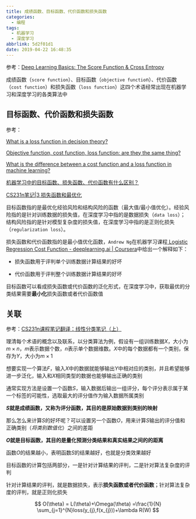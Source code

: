 ```yaml
---
title: 成绩函数、目标函数、代价函数和损失函数
categories:
  - 编程
tags:
  - 机器学习
  - 深度学习
abbrlink: 5d2f01d1
date: 2019-04-22 16:48:35
---
```


参考：[Deep Learning Basics: The Score Function & Cross Entropy](https://aboveintelligent.com/deep-learning-basics-the-score-function-cross-entropy-d6cc20c9f972)

成绩函数（`score function`）、目标函数（`objective functio`n）、代价函数（`cost function`）和损失函数（`loss function`）这四个术语经常出现在机器学习和深度学习的各类算法中

## 目标函数、代价函数和损失函数

参考：

[What is a loss function in decision theory?](https://stats.stackexchange.com/questions/73221/what-is-a-loss-function-in-decision-theory#comment142380_73221)

[Objective function, cost function, loss function: are they the same thing?](https://stats.stackexchange.com/questions/179026/objective-function-cost-function-loss-function-are-they-the-same-thing)

[What is the difference between a cost function and a loss function in machine learning?](https://www.quora.com/What-is-the-difference-between-a-cost-function-and-a-loss-function-in-machine-learning)

[机器学习中的目标函数、损失函数、代价函数有什么区别？](https://www.zhihu.com/question/52398145)

[CS231n笔记|3 损失函数和最优化](https://zhuanlan.zhihu.com/p/41679108)

目标函数指的是最优化经验风险和结构风险的函数（最大值/最小值优化）。经验风险指的是针对训练数据的损失值，在深度学习中指的是数据损失（`data loss`）；结构风险指的是针对模型复杂度的损失值，在深度学习中指的是正则化损失（`regularization loss`）。

损失函数和代价函数指的是最小值优化函数，`Andrew Ng`在机器学习课程[ Logistic Regression Cost Function - deeplearning.ai | Coursera](https://www.coursera.org/learn/neural-networks-deep-learning/lecture/yWaRd/logistic-regression-cost-function)中给出一个解释如下：

* 损失函数用于评判单个训练数据计算结果的好坏

* 代价函数用于评判整个训练数据计算结果的好坏

目标函数可以看成损失函数或代价函数的泛化形式，在深度学习中，获取最优的分类结果需要**最小化**损失函数或者代价函数值

## 关联

参考：[CS231n课程笔记翻译：线性分类笔记（上）](https://zhuanlan.zhihu.com/p/20918580?refer=intelligentunit)

理清每个术语的概念以及联系，以分类算法为例，假设有一组训练数据$X$，大小为$m\times n$，$m$表示数据个数，$n$表示单个数据维数。$X$中的每个数据都有一个类别，保存为$Y$，大小为$m\times 1$

想要实现一个算法$F$，输入$X$中的数据就能够输出$Y$中相对应的类别，并且希望能够进一步泛化，输入和$X$相同类型的数据也能够输出正确的类别

通常实现方法是设置一个函数$S$，输入数据后输出一组评分，每个评分表示属于某一个标签的可能性，选取最大的评分值作为输入数据所属类别

**$S$就是成绩函数，又称为评分函数，其目的是原始数据到类别的映射**

那么怎么来计算$S$的好坏呢？可以设置另一个函数$O$，用来计算$S$输出的评分值和正确类别（*将类别数值化*）之间的差距

**$O$就是目标函数，其目的是量化预测分类结果和真实结果之间的的距离**

函数$O$的结果越小，表明函数$S$的结果越好，也就是分类效果越好

目标函数的计算包括两部分，一是针对计算结果的评判，二是针对算法复杂度的评判

针对计算结果的评判，就是数据损失，表示**损失函数或者代价函数**；针对算法复杂度的评判，就是正则化损失

$$
O(\theta) = L(\theta)+\Omega(\theta)
=\frac{1}{N} \sum_{j=1}^{N}loss(y_{j},f(x_{j}))+\lambda R(W)
$$

